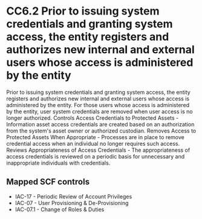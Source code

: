 # CC6.2 Prior to issuing system credentials and granting system access, the entity registers and authorizes new internal and external users whose access is administered by the entity
Prior to issuing system credentials and granting system access, the entity registers and authorizes new internal and external users whose access is administered by the entity. For those users whose access is administered by the entity, user system credentials are removed when user access is no longer authorized. Controls Access Credentials to Protected Assets - Information asset access credentials are created based on an authorization from the system's asset owner or authorized custodian. Removes Access to Protected Assets When Appropriate - Processes are in place to remove credential access when an individual no longer requires such access. Reviews Appropriateness of Access Credentials - The appropriateness of access credentials is reviewed on a periodic basis for unnecessary and inappropriate individuals with credentials.
## Mapped SCF controls
- IAC-17 - Periodic Review of Account Privileges
- IAC-07 - User Provisioning & De-Provisioning
- IAC-07.1 - Change of Roles & Duties